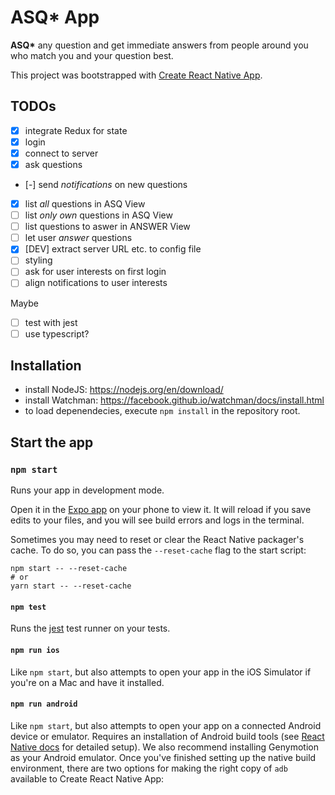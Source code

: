 # ASQ\* App

**ASQ\*** any question and get immediate answers from people around you who match you and your question best.

This project was bootstrapped with [Create React Native App](https://github.com/react-community/create-react-native-app).

## TODOs

- [x] integrate Redux for state
- [x] login
- [x] connect to server
- [x] ask questions
- [-] send *notifications* on new questions
- [x] list *all* questions in ASQ View
- [ ] list *only own* questions in ASQ View
- [ ] list questions to aswer in ANSWER View
- [ ] let user *answer* questions
- [x] [DEV] extract server URL etc. to config file
- [ ] styling
- [ ] ask for user interests on first login
- [ ] align notifications to user interests

Maybe
- [ ] test with jest
- [ ] use typescript?

## Installation

- install NodeJS: https://nodejs.org/en/download/
- install Watchman: https://facebook.github.io/watchman/docs/install.html
- to load depenendecies, execute `npm install` in the repository root.

## Start the app

### `npm start`

Runs your app in development mode.

Open it in the [Expo app](https://expo.io) on your phone to view it. It will reload if you save edits to your files, and you will see build errors and logs in the terminal.

Sometimes you may need to reset or clear the React Native packager's cache. To do so, you can pass the `--reset-cache` flag to the start script:

```
npm start -- --reset-cache
# or
yarn start -- --reset-cache
```

#### `npm test`

Runs the [jest](https://github.com/facebook/jest) test runner on your tests.

#### `npm run ios`

Like `npm start`, but also attempts to open your app in the iOS Simulator if you're on a Mac and have it installed.

#### `npm run android`

Like `npm start`, but also attempts to open your app on a connected Android device or emulator. Requires an installation of Android build tools (see [React Native docs](https://facebook.github.io/react-native/docs/getting-started.html) for detailed setup). We also recommend installing Genymotion as your Android emulator. Once you've finished setting up the native build environment, there are two options for making the right copy of `adb` available to Create React Native App:
